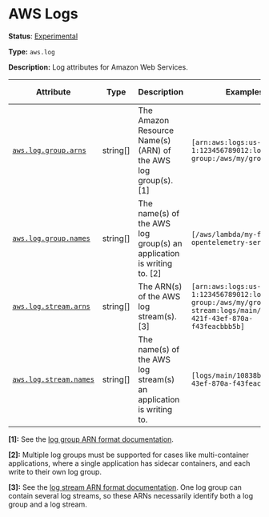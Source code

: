 # AWS Logs

**Status**: [Experimental][DocumentStatus]

**Type:** `aws.log`

**Description:** Log attributes for Amazon Web Services.

<!-- semconv aws.log -->
| Attribute  | Type | Description  | Examples  | [Requirement Level](https://opentelemetry.io/docs/specs/semconv/general/attribute-requirement-level/) | Stability |
|---|---|---|---|---|---|
| [`aws.log.group.arns`](../../../attributes-registry/aws.md) | string[] | The Amazon Resource Name(s) (ARN) of the AWS log group(s). [1] | `[arn:aws:logs:us-west-1:123456789012:log-group:/aws/my/group:*]` | `Recommended` | ![Experimental](https://img.shields.io/badge/-experimental-blue) |
| [`aws.log.group.names`](../../../attributes-registry/aws.md) | string[] | The name(s) of the AWS log group(s) an application is writing to. [2] | `[/aws/lambda/my-function, opentelemetry-service]` | `Recommended` | ![Experimental](https://img.shields.io/badge/-experimental-blue) |
| [`aws.log.stream.arns`](../../../attributes-registry/aws.md) | string[] | The ARN(s) of the AWS log stream(s). [3] | `[arn:aws:logs:us-west-1:123456789012:log-group:/aws/my/group:log-stream:logs/main/10838bed-421f-43ef-870a-f43feacbbb5b]` | `Recommended` | ![Experimental](https://img.shields.io/badge/-experimental-blue) |
| [`aws.log.stream.names`](../../../attributes-registry/aws.md) | string[] | The name(s) of the AWS log stream(s) an application is writing to. | `[logs/main/10838bed-421f-43ef-870a-f43feacbbb5b]` | `Recommended` | ![Experimental](https://img.shields.io/badge/-experimental-blue) |

**[1]:** See the [log group ARN format documentation](https://docs.aws.amazon.com/AmazonCloudWatch/latest/logs/iam-access-control-overview-cwl.html#CWL_ARN_Format).

**[2]:** Multiple log groups must be supported for cases like multi-container applications, where a single application has sidecar containers, and each write to their own log group.

**[3]:** See the [log stream ARN format documentation](https://docs.aws.amazon.com/AmazonCloudWatch/latest/logs/iam-access-control-overview-cwl.html#CWL_ARN_Format). One log group can contain several log streams, so these ARNs necessarily identify both a log group and a log stream.
<!-- endsemconv -->

[DocumentStatus]: https://github.com/open-telemetry/opentelemetry-specification/tree/v1.31.0/specification/document-status.md
